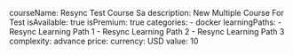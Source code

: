 courseName: Resync Test Course Sa
description: New Multiple Course For Test
isAvailable: true
isPremium: true
categories: 
    - docker
learningPaths: 
    - Resync Learning Path 1
    - Resync Learning Path 2
    - Resync Learning Path 3
complexity: advance
price: 
    currency: USD
    value: 10
